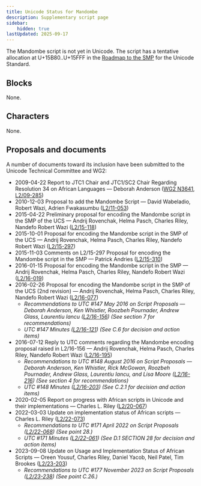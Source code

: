 ```yaml
---
title: Unicode Status for Mandombe
description: Supplementary script page
sidebar:
    hidden: true
lastUpdated: 2025-09-17
---
```


The Mandombe script is not yet in Unicode. The script has a tentative allocation at U+15B80..U+15FFF in the [Roadmap to the SMP](http://www.unicode.org/roadmaps/smp/) for the Unicode Standard.

## Blocks

None.

## Characters

None.

## Proposals and documents

A number of documents toward its inclusion have been submitted to the Unicode Technical Committee and WG2:
- 2009-04-22 Report to JTC1 Chair and JTC1/SC2 Chair Regarding Resolution 34 on African Languages — Deborah Anderson ([WG2 N3641](https://www.unicode.org/wg2/docs/n3641.pdf), [L2/09-285](http://www.unicode.org/cgi-bin/GetMatchingDocs.pl?L2/09-285))
- 2010-12-03 Proposal to add the Mandombe Script — David Wabeladio, Robert Wazi, Adrien Fwakasumbu ([L2/11-053](http://www.unicode.org/cgi-bin/GetMatchingDocs.pl?L2/11-053))
- 2015-04-22 Preliminary proposal for encoding the Mandombe script in the SMP of the UCS — Andrij Rovenchak, Helma Pasch, Charles Riley, Nandefo Robert Wazi ([L2/15-118](http://www.unicode.org/cgi-bin/GetMatchingDocs.pl?L2/15-118))
- 2015-10-01 Proposal for encoding the Mandombe script in the SMP of the UCS — Andrij Rovenchak, Helma Pasch, Charles Riley, Nandefo Robert Wazi ([L2/15-297](http://www.unicode.org/cgi-bin/GetMatchingDocs.pl?L2/15-297))
- 2015-11-03 Comments on L2/15-297 Proposal for encoding the Mandombe script in the SMP — Patrick Andries ([L2/15-310](http://www.unicode.org/cgi-bin/GetMatchingDocs.pl?L2/15-310))
- 2016-01-15 Proposal for encoding the Mandombe script in the SMP — Andrij Rovenchak, Helma Pasch, Charles Riley, Nandefo Robert Wazi ([L2/16-019](http://www.unicode.org/cgi-bin/GetMatchingDocs.pl?L2/16-019))
- 2016-02-26 Proposal for encoding the Mandombe script in the SMP of the UCS (2nd revision) — Andrij Rovenchak, Helma Pasch, Charles Riley, Nandefo Robert Wazi ([L2/16-077](http://www.unicode.org/cgi-bin/GetMatchingDocs.pl?L2/16-077))
  - _Recommendations to UTC #147 May 2016 on Script Proposals — Deborah Anderson, Ken Whistler, Roozbeh Pournader, Andrew Glass, Laurentiu Iancu ([L2/16-156](http://www.unicode.org/cgi-bin/GetMatchingDocs.pl?L2/16-156)) (See section 7 for recommendations)_
  - _UTC #147 Minutes ([L2/16-121](http://www.unicode.org/cgi-bin/GetMatchingDocs.pl?L2/16-121)) (See C.6 for decision and action items)_
- 2016-07-12 Reply to UTC comments regarding the Mandombe encoding proposal raised in L2/16-156 — Andrij Rovenchak, Helma Pasch, Charles Riley, Nandefo Robert Wazi  ([L2/16-195](http://www.unicode.org/cgi-bin/GetMatchingDocs.pl?L2/16-195))
  - _Recommendations to UTC #148 August 2016 on Script Proposals — Deborah Anderson, Ken Whistler, Rick McGowan, Roozbeh Pournader, Andrew Glass, Laurentiu Iancu, and Lisa Moore ([L2/16-216](http://www.unicode.org/cgi-bin/GetMatchingDocs.pl?L2/16-216)) (See section 4 for recommendations)_
  - _UTC #148 Minutes ([L2/16-203](http://www.unicode.org/cgi-bin/GetMatchingDocs.pl?L2/16-203)) (See C.2.1 for decision and action items)_
- 2020-02-05 Report on progress with African scripts in Unicode and their implementations — Charles L. Riley ([L2/20-067](http://www.unicode.org/cgi-bin/GetMatchingDocs.pl?L2/20-067))
- 2022-03-03 Update on implementation status of African scripts — Charles L. Riley ([L2/22-073](http://www.unicode.org/cgi-bin/GetMatchingDocs.pl?L2/22-073))
  - _Recommendations to UTC #171 April 2022 on Script Proposals ([L2/22-068](http://www.unicode.org/cgi-bin/GetMatchingDocs.pl?L2/22-068)) (See point 28.)_
  - _UTC #171 Minutes ([L2/22-061](https://www.unicode.org/L2/L2022/22061.htm)) (See D.1 SECTION 28 for decision and action items)_
- 2023-09-08 Update on Usage and Implementation Status of African Scripts — Oreen Yousuf, Charles Riley, Daniel Yacob, Neil Patel, Tim Brookes ([L2/23-203](http://www.unicode.org/cgi-bin/GetMatchingDocs.pl?L2/23-203))
  - _Recommendations to UTC #177 November 2023 on Script Proposals ([L2/23-238](http://www.unicode.org/cgi-bin/GetMatchingDocs.pl?L2/23-238)) (See point C.26.)_
